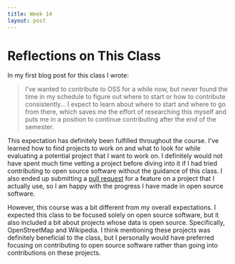 ```yaml
---
title: Week 14
layout: post
---
```


# Reflections on This Class

In my first blog post for this class I wrote:

> I’ve wanted to contribute to OSS for a while now, but never found the time in my schedule to figure out where to start or how to contribute consistently... I expect to learn about where to start and where to go from there, which saves me the effort of researching this myself and puts me in a position to continue contributing after the end of the semester.

This expectation has definitely been fulfilled throughout the course. I've learned how to find projects to work on and what to look for while evaluating a potential project that I want to work on. I definitely would not have spent much time vetting a project before diving into it if I had tried contributing to open source software without the guidance of this class. I also ended up submitting a [pull request](https://github.com/github/hub/pull/2363) for a feature on a project that I actually use, so I am happy with the progress I have made in open source software.

However, this course was a bit different from my overall expectations. I expected this class to be focused solely on open source software, but it also included a bit about projects whose data is open source. Specifically, OpenStreetMap and Wikipedia. I think mentioning these projects was definitely beneficial to the class, but I personally would have preferred focusing on contributing to open source software rather than going into contributions on these projects. 
